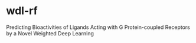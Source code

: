 # wdl-rf
Predicting Bioactivities of Ligands Acting with G Protein-coupled Receptors by a Novel Weighted Deep Learning
